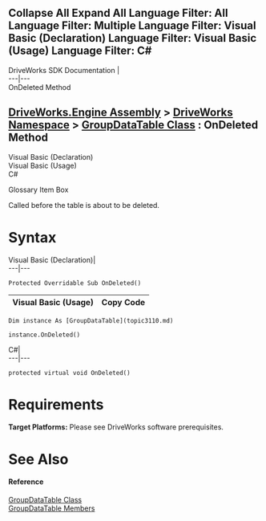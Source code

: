 Collapse All Expand All Language Filter: All  Language Filter: Multiple  Language Filter: Visual Basic (Declaration) Language Filter: Visual Basic (Usage) Language Filter: C#  
---  
DriveWorks SDK Documentation  |   
---|---  
OnDeleted Method   
  
[DriveWorks.Engine Assembly](topic2156.md) > [DriveWorks Namespace](topic2159.md) > [GroupDataTable Class](topic3110.md) : OnDeleted Method  
---  
  
Visual Basic (Declaration)    
Visual Basic (Usage)    
C# 

Glossary Item Box

Called before the table is about to be deleted. 

# Syntax

Visual Basic (Declaration)|   
---|---  
      
    
    Protected Overridable Sub OnDeleted()   
  
Visual Basic (Usage)| Copy Code  
---|---  
      
    
    Dim instance As [GroupDataTable](topic3110.md)
     
    instance.OnDeleted()  
  
C#|   
---|---  
      
    
    protected virtual void OnDeleted()  
  
# Requirements

**Target Platforms:** Please see DriveWorks software prerequisites.

# See Also

#### Reference

[GroupDataTable Class](topic3110.md)   
[GroupDataTable Members](topic3111.md)


